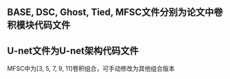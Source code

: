 BASE, DSC, Ghost, Tied, MFSC文件分别为论文中卷积模块代码文件
-----------------------------------------------------
U-net文件为U-net架构代码文件
-----------------------------------------------------
MFSC中为[3, 5, 7, 9, 11]卷积组合，可手动修改为其他组合版本

